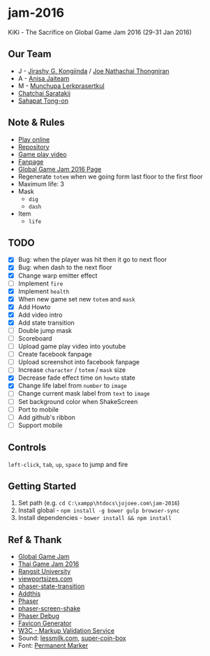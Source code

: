 # jam-2016
KiKi - The Sacrifice on Global Game Jam 2016 (29-31 Jan 2016)

## Our Team
+ J - [Jirashy G. Kongjinda](https://www.facebook.com/LAWGGEVOL) / [Joe Nathachai Thongniran](https://www.facebook.com/joenathachai.thongniran)
+ A - [Anisa Jaiteam](https://www.facebook.com/anisa.jaiteam)
+ M - [Munchupa Lerkprasertkul](https://www.facebook.com/yuyu.lovemom)
+ [Chatchai Saratakij](https://www.facebook.com/chatchai.saratakij)
+ [Sahapat Tong-on](https://www.facebook.com/sahapat.tongon)

## Note & Rules
- [Play online](http://jojoee.github.io/jam-2016/)
- [Repository](https://github.com/jojoee/jam-2016)
- [Game play video](https://www.youtube.com/watch?v=wUZONN4H3DI)
- [Fanpage](https://www.facebook.com/KiKi-The-Sacrifice-469973519870300/)
- [Global Game Jam 2016 Page](http://globalgamejam.org/2016/games/kiki-sacrifice)
- Regenerate `totem` when we going form last floor to the first floor
- Maximum life: 3
- Mask
  - `dig`
  - `dash`
- Item
  - `life`

## TODO
- [x] Bug: when the player was hit then it go to next floor
- [x] Bug: when dash to the next floor
- [x] Change warp emitter effect
- [ ] Implement `fire`
- [x] Implement `health`
- [x] When new game set new `totem` and `mask`
- [x] Add Howto
- [x] Add video intro
- [x] Add state transition
- [ ] Double jump mask
- [ ] Scoreboard
- [ ] Upload game play video into youtube
- [ ] Create facebook fanpage
- [ ] Upload screenshot into facebook fanpage
- [ ] Increase `character` / `totem` / `mask` size
- [x] Decrease fade effect time on `howto` state
- [x] Change life label from `number` to `image`
- [ ] Change current mask label from `text` to `image`
- [ ] Set background color when ShakeScreen
- [ ] Port to mobile
- [ ] Add github's ribbon
- [ ] Support mobile

## Controls

`left-click`, `tab`, `up`, `space` to jump and fire

## Getting Started
1. Set path (e.g. `cd C:\xampp\htdocs\jojoee.com\jam-2016`)
2. Install global - `npm install -g bower gulp browser-sync`
3. Install dependencies - `bower install && npm install`

## Ref & Thank
- [Global Game Jam](http://globalgamejam.org/)
- [Thai Game Jam 2016](http://www.itemonline.net/ggj2016/)
- [Rangsit University](http://globalgamejam.org/2015/jam-sites/rangsit-university)
- [viewportsizes.com](http://viewportsizes.com/)
- [phaser-state-transition](https://github.com/aaccurso/phaser-state-transition-plugin)
- [Addthis](https://www.addthis.com/)
- [Phaser](http://phaser.io/)
- [phaser-screen-shake](https://github.com/dmaslov/phaser-screen-shake)
- [Phaser Debug](https://github.com/englercj/phaser-debug)
- [Favicon Generator](http://realfavicongenerator.net/)
- [W3C - Markup Validation Service](https://validator.w3.org/)
- Sound: [lessmilk.com](http://www.lessmilk.com/), [super-coin-box](https://github.com/dmaslov/super-coin-box)
- Font: [Permanent Marker](https://www.google.com/fonts/specimen/Permanent+Marker)
